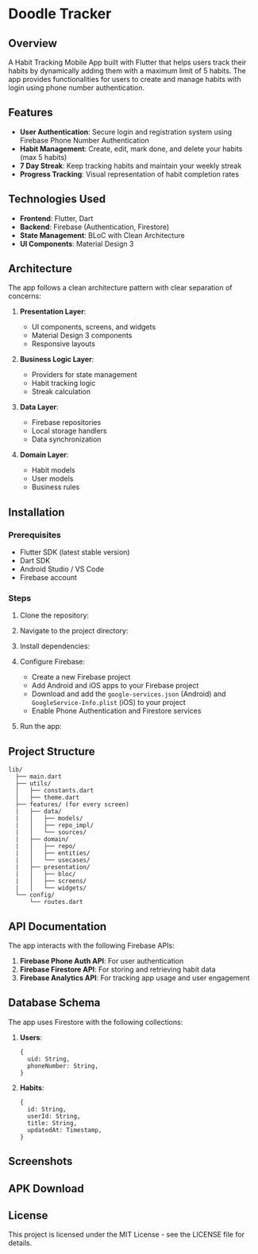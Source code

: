 # Doodle Tracker

## Overview
A Habit Tracking Mobile App built with Flutter that helps users track their habits by dynamically adding them with a maximum limit of 5 habits. The app provides functionalities for users to create and manage habits with login using phone number authentication.

## Features
- **User Authentication**: Secure login and registration system using Firebase Phone Number Authentication
- **Habit Management**: Create, edit, mark done, and delete your habits (max 5 habits)
- **7 Day Streak**: Keep tracking habits and maintain your weekly streak
- **Progress Tracking**: Visual representation of habit completion rates

## Technologies Used
- **Frontend**: Flutter, Dart
- **Backend**: Firebase (Authentication, Firestore)
- **State Management**: BLoC with Clean Architecture
- **UI Components**: Material Design 3

## Architecture
The app follows a clean architecture pattern with clear separation of concerns:

1. **Presentation Layer**: 
   - UI components, screens, and widgets
   - Material Design 3 components
   - Responsive layouts

2. **Business Logic Layer**: 
   - Providers for state management
   - Habit tracking logic
   - Streak calculation

3. **Data Layer**: 
   - Firebase repositories
   - Local storage handlers
   - Data synchronization

4. **Domain Layer**: 
   - Habit models
   - User models
   - Business rules

## Installation

### Prerequisites
- Flutter SDK (latest stable version)
- Dart SDK
- Android Studio / VS Code
- Firebase account

### Steps
1. Clone the repository:
2. Navigate to the project directory:
3. Install dependencies:
4. Configure Firebase:
   - Create a new Firebase project
   - Add Android and iOS apps to your Firebase project
   - Download and add the `google-services.json` (Android) and `GoogleService-Info.plist` (iOS) to your project
   - Enable Phone Authentication and Firestore services

5. Run the app:

## Project Structure
```
lib/
  ├── main.dart
  ├── utils/
  │   ├── constants.dart
  │   ├── theme.dart
  ├── features/ (for every screen)
  |   ├── data/
  |   │   ├── models/
  |   │   ├── repo_impl/
  |   │   └── sources/
  |   ├── domain/
  |   │   ├── repo/
  |   │   ├── entities/
  |   │   └── usecases/
  |   ├── presentation/
  |   │   ├── bloc/
  |   │   ├── screens/
  |   │   └── widgets/
  └── config/
      └── routes.dart
```

## API Documentation
The app interacts with the following Firebase APIs:

1. **Firebase Phone Auth API**: For user authentication
2. **Firebase Firestore API**: For storing and retrieving habit data
3. **Firebase Analytics API**: For tracking app usage and user engagement

## Database Schema
The app uses Firestore with the following collections:

1. **Users**:
   ```
   {
     uid: String,
     phoneNumber: String,
   }
   ```

2. **Habits**:
   ```
   {
     id: String,
     userId: String,
     title: String,
     updatedAt: Timestamp,
   }
   ```

## Screenshots


## APK Download


## License
This project is licensed under the MIT License - see the LICENSE file for details.